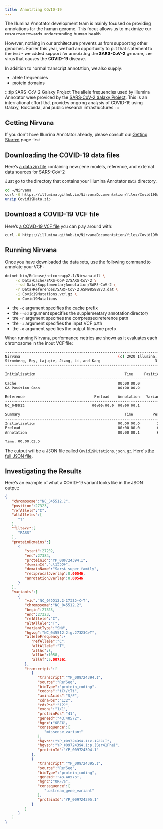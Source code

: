 ```yaml
---
title: Annotating COVID-19
---
```


The Illumina Annotator development team is mainly focused on providing annotations for the human genome. This focus allows us to maximize our resources towards understanding human health.

However, nothing in our architecture prevents us from supporting other genomes. Earlier this year, we had an opportunity to put that statement to the test - we added support for annotating the **SARS-CoV-2** genome, the virus that causes the **COVID-19** disease.

In addition to normal transcript annotation, we also supply:
* allele frequencies
* protein domains

:::tip SARS-CoV-2 Galaxy Project
The allele frequencies used by Illumina Annotator were provided by the [SARS-CoV-2 Galaxy Project](https://github.com/galaxyproject/SARS-CoV-2). This is an international effort that provides ongoing analysis of COVID-19 using Galaxy, BioConda, and public research infrastructures.
:::

## Getting Nirvana

If you don't have Illumina Annotator already, please consult our [Getting Started](getting-started) page first.

## Downloading the COVID-19 data files

Here's [a data zip file](https://illumina.github.io/NirvanaDocumentation/files/Covid19Data.zip) containing new gene models, reference, and external data sources for SARS-CoV-2:

Just go to the directory that contains your Illumina Annotator `Data` directory.

```bash
cd ~/Nirvana
curl -O https://illumina.github.io/NirvanaDocumentation/files/Covid19Data.zip
unzip Covid19Data.zip
```

## Download a COVID-19 VCF file

Here's [a COVID-19 VCF file](https://illumina.github.io/NirvanaDocumentation/files/Covid19Mutations.vcf.gz) you can play around with:

```bash
curl -O https://illumina.github.io/NirvanaDocumentation/files/Covid19Mutations.vcf.gz
```

## Running Nirvana

Once you have downloaded the data sets, use the following command to annotate your VCF:

```bash
dotnet bin/Release/netcoreapp2.1/Nirvana.dll \
     -c Data/Cache/SARS-CoV-2/SARS-CoV-2 \
     --sd Data/SupplementaryAnnotation/SARS-CoV-2 \
     -r Data/References/SARS-CoV-2.ASM985889v3.dat \
     -i Covid19Mutations.vcf.gz \
     -o Covid19Mutations
```

* the `-c` argument specifies the cache prefix
* the `--sd` argument specifies the supplementary annotation directory
* the `-r` argument specifies the compressed reference path
* the `-i` argument specifies the input VCF path
* the `-o` argument specifies the output filename prefix

When running Nirvana, performance metrics are shown as it evaluates each chromosome in the input VCF file:

```bash
---------------------------------------------------------------------------
Nirvana                                             (c) 2020 Illumina, Inc.
Stromberg, Roy, Lajugie, Jiang, Li, and Kang                         3.12.0
---------------------------------------------------------------------------

Initialization                                         Time     Positions/s
---------------------------------------------------------------------------
Cache                                               00:00:00.0
SA Position Scan                                    00:00:00.0         1763

Reference                                Preload    Annotation   Variants/s
---------------------------------------------------------------------------
NC_045512                               00:00:00.0  00:00:00.1          173

Summary                                                Time         Percent
---------------------------------------------------------------------------
Initialization                                      00:00:00.0        2.0 %
Preload                                             00:00:00.0        0.3 %
Annotation                                          00:00:00.1        6.0 %

Time: 00:00:01.5
```

The output will be a JSON file called `Covid19Mutations.json.gz`. Here's [the full JSON file](https://illumina.github.io/NirvanaDocumentation/files/Covid19Mutations.json.gz).

## Investigating the Results

Here's an example of what a COVID-19 variant looks like in the JSON output:

```json
{
   "chromosome":"NC_045512.2",
   "position":27323,
   "refAllele":"C",
   "altAlleles":[
      "T"
   ],
   "filters":[
      "PASS"
   ],
   "proteinDomains":[
      {
         "start":27202,
         "end":27384,
         "proteinId":"YP_009724394.1",
         "domainId":"cl13556",
         "domainName":"Sars6 super family",
         "reciprocalOverlap":0.00546,
         "annotationOverlap":0.00546
      }
   ],
   "variants":[
      {
         "vid":"NC_045512.2-27323-C-T",
         "chromosome":"NC_045512.2",
         "begin":27323,
         "end":27323,
         "refAllele":"C",
         "altAllele":"T",
         "variantType":"SNV",
         "hgvsg":"NC_045512.2:g.27323C>T",
         "alleleFrequency":{
            "refAllele":"C",
            "altAllele":"T",
            "allAc":8,
            "allAn":1058,
            "allAf":0.007561
         },
         "transcripts":[
            {
               "transcript":"YP_009724394.1",
               "source":"RefSeq",
               "bioType":"protein_coding",
               "codons":"tCt/tTt",
               "aminoAcids":"S/F",
               "cdnaPos":"122",
               "cdsPos":"122",
               "exons":"1/1",
               "proteinPos":"41",
               "geneId":"43740572",
               "hgnc":"ORF6",
               "consequence":[
                  "missense_variant"
               ],
               "hgvsc":"YP_009724394.1:c.122C>T",
               "hgvsp":"YP_009724394.1:p.(Ser41Phe)",
               "proteinId":"YP_009724394.1"
            },
            {
               "transcript":"YP_009724395.1",
               "source":"RefSeq",
               "bioType":"protein_coding",
               "geneId":"43740573",
               "hgnc":"ORF7a",
               "consequence":[
                  "upstream_gene_variant"
               ],
               "proteinId":"YP_009724395.1"
            }
         ]
      }
   ]
}
```
